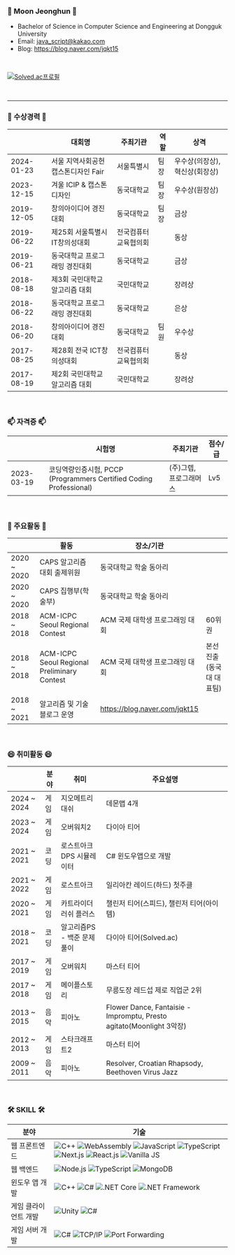 ### 👋 Moon Jeonghun 👋
* Bachelor of Science in Computer Science and Engineering at Dongguk University
* Email: java_script@kakao.com
* Blog: https://blog.naver.com/jqkt15
  
</br>

[![Solved.ac프로필](http://mazassumnida.wtf/api/v2/generate_badge?boj=97mjh1012)](https://solved.ac/97mjh1012)

</br>

---

### 🎉 수상경력 🎉
||대회명|주최기관|역할|상격|
|-------|-----|-----|-----|-----|
|2024-01-23|서울 지역사회공헌 캡스톤디자인 Fair|서울특별시|팀장|우수상(의장상), 혁신상(회장상)|
|2023-12-15|겨울 ICIP & 캡스톤디자인|동국대학교|팀장|우수상(원장상)|
|2019-12-05|창의아이디어 경진대회|동국대학교|팀장|금상|
|2019-06-22|제25회 서울특별시 IT창의성대회|전국컴퓨터교육협의회||동상|
|2019-06-21|동국대학교 프로그래밍 경진대회|동국대학교||금상|
|2018-08-18|제3회 국민대학교 알고리즘 대회|국민대학교||장려상|
|2018-06-22|동국대학교 프로그래밍 경진대회|동국대학교||은상|
|2018-06-20|창의아이디어 경진대회|동국대학교|팀원|우수상|
|2017-08-25|제28회 전국 ICT창의성대회|전국컴퓨터교육협의회||동상|
|2017-08-19|제2회 국민대학교 알고리즘 대회|국민대학교||장려상|

</br>

### 📫 자격증 📫
||시험명|주최기관|점수/급|
|-------|-----|-----|-----|
|2023-03-19|코딩역량인증시험, PCCP (Programmers Certified Coding Professional)|(주)그렙, 프로그래머스|Lv5|

</br>

### 👯 주요활동 👯
||활동|장소/기관||
|-------|-----|-----|-----|
|2020 ~ 2020|CAPS 알고리즘 대회 출제위원|동국대학교 학술 동아리||
|2020 ~ 2020|CAPS 집행부(학술부)|동국대학교 학술 동아리||
|2018 ~ 2018|ACM-ICPC Seoul Regional Contest|ACM 국제 대학생 프로그래밍 대회|60위권|
|2018 ~ 2018|ACM-ICPC Seoul Regional Preliminary Contest|ACM 국제 대학생 프로그래밍 대회|본선 진출(동국대 대표팀)|
|2018 ~ 2021|알고리즘 및 기술 블로그 운영|https://blog.naver.com/jqkt15||

</br>

### 😄 취미활동 😄
||분야|취미|주요설명|
|-------|-----|-----|-----|
|2024 ~ 2024|게임|지오메트리대쉬|데몬맵 4개|
|2023 ~ 2024|게임|오버워치2|다이아 티어|
|2021 ~ 2021|코딩|로스트아크 DPS 시뮬레이터|C# 윈도우앱으로 개발|
|2021 ~ 2022|게임|로스트아크|일리아칸 레이드(하드) 첫주클|
|2020 ~ 2021|게임|카트라이더 러쉬 플러스|챌린저 티어(스피드), 챌린저 티어(아이템)|
|2018 ~ 2021|코딩|알고리즘PS - 백준 문제풀이|다이아 티어(Solved.ac)|
|2017 ~ 2019|게임|오버워치|마스터 티어|
|2017 ~ 2018|게임|메이플스토리|무릉도장 레드섭 제로 직업군 2위|
|2013 ~ 2015|음악|피아노|Flower Dance, Fantaisie - Impromptu, Presto agitato(Moonlight 3악장)|
|2012 ~ 2013|게임|스타크래프트2|마스터 티어|
|2009 ~ 2011|음악|피아노|Resolver, Croatian Rhapsody, Beethoven Virus Jazz|

</br>

### 🛠 SKILL 🛠
| 분야 | 기술 | 
|------|-----|
| 웹 프론트엔드 | ![C++](https://img.shields.io/badge/C++-004482?style=flat-square&logo=cplusplus&logoColor=white) ![WebAssembly](https://img.shields.io/badge/WebAssembly-654FF0?style=flat-square&logo=webassembly&logoColor=white) ![JavaScript](https://img.shields.io/badge/JavaScript-F7DF1E?style=flat-square&logo=javascript&logoColor=black) ![TypeScript](https://img.shields.io/badge/TypeScript-007ACC?style=flat-square&logo=typescript&logoColor=white) ![Next.js](https://img.shields.io/badge/Next.js-000000?style=flat-square&logo=next.js&logoColor=white) ![React.js](https://img.shields.io/badge/React.js-20232A?style=flat-square&logo=react&logoColor=61DAFB) ![Vanilla JS](https://img.shields.io/badge/Vanilla%20JS-F7DF1E?style=flat-square&logo=javascript&logoColor=black)|
| 웹 백엔드 | ![Node.js](https://img.shields.io/badge/Node.js-339933?style=flat-square&logo=nodedotjs&logoColor=white) ![TypeScript](https://img.shields.io/badge/TypeScript-007ACC?style=flat-square&logo=typescript&logoColor=white) ![MongoDB](https://img.shields.io/badge/MongoDB-47A248?style=flat-square&logo=mongodb&logoColor=white) |
| 윈도우 앱 개발 | ![C++](https://img.shields.io/badge/C++-004482?style=flat-square&logo=cplusplus&logoColor=white) ![C#](https://img.shields.io/badge/C%23-239120?style=flat-square&logo=csharp&logoColor=white) ![.NET Core](https://img.shields.io/badge/.NET%20Core-512BD4?style=flat-square&logo=.net&logoColor=white) ![.NET Framework](https://img.shields.io/badge/.NET%20Framework-512BD4?style=flat-square&logo=.net&logoColor=white) |
| 게임 클라이언트 개발 | ![Unity](https://img.shields.io/badge/Unity-000000?style=flat-square&logo=unity&logoColor=white) ![C#](https://img.shields.io/badge/C%23-239120?style=flat-square&logo=csharp&logoColor=white) |
| 게임 서버 개발 | ![C#](https://img.shields.io/badge/C%23-239120?style=flat-square&logo=csharp&logoColor=white) ![TCP/IP](https://img.shields.io/badge/TCP%2FIP-02569B?style=flat-square&logo=socket.io&logoColor=white) ![Port Forwarding](https://img.shields.io/badge/Port%20Forwarding-0078D4?style=flat-square) |

<!--
**Dice15/Dice15** is a ✨ _special_ ✨ repository because its `README.md` (this file) appears on your GitHub profile.
- 🔭 I’m currently working on ...
- 🌱 I’m currently learning ...
- 👯 I’m looking to collaborate on ...
- 🤔 I’m looking for help with ...
- 💬 Ask me about ...
- 📫 How to reach me: ...
- 😄 Pronouns: ...
- ⚡ Fun fact: ...
-->

